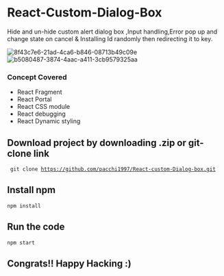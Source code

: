 # React-Custom-Dialog-Box
Hide and un-hide custom alert dialog box ,Input handling,Error pop up and change state on cancel &amp; Installing Id randomly then redirecting it to key.

![8f43c7e6-21ad-4ca6-b846-08713b49c09e](https://user-images.githubusercontent.com/32808287/130326499-33d324e3-7578-42ea-bcde-e91bc9d0dd53.png)
![b5080487-3874-4aac-a411-3cb9579325aa](https://user-images.githubusercontent.com/32808287/130326502-666d535b-cfaa-4abe-bf60-aa3c797ece25.png)


### Concept Covered
<ul><li>React Fragment</li>
<li>React Portal</li>
<li>React CSS module</li>
<li>React debugging</li>
<li>React Dynamic styling</li></ul>

## Download project by downloading .zip or git-clone link
<code> git clone https://github.com/pacchi1997/React-custom-Dialog-box.git</code>

## Install npm 
<code>npm install</code>

## Run the code 
<code>npm start</code>

## Congrats!! Happy Hacking :)
